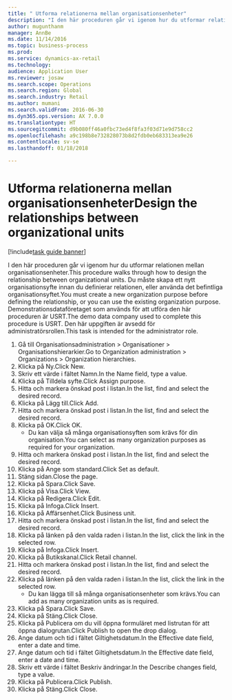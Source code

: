 ```yaml
--- 
title: " Utforma relationerna mellan organisationsenheter"
description: "I den här proceduren går vi igenom hur du utformar relationen mellan organisationsenheter."
author: mugunthanm
manager: AnnBe
ms.date: 11/14/2016
ms.topic: business-process
ms.prod: 
ms.service: dynamics-ax-retail
ms.technology: 
audience: Application User
ms.reviewer: josaw
ms.search.scope: Operations
ms.search.region: Global
ms.search.industry: Retail
ms.author: mumani
ms.search.validFrom: 2016-06-30
ms.dyn365.ops.version: AX 7.0.0
ms.translationtype: HT
ms.sourcegitcommit: d9b080ff46a0fbc73ed4f8fa3f03d71e9d758cc2
ms.openlocfilehash: a9c198b8e732828073b8d2fdb0eb683313ea9e26
ms.contentlocale: sv-se
ms.lasthandoff: 01/18/2018

---
```

# <a name="design-the-relationships-between-organizational-units"></a><span data-ttu-id="79f22-103"> Utforma relationerna mellan organisationsenheter</span><span class="sxs-lookup"><span data-stu-id="79f22-103">Design the relationships between organizational units</span></span>

[!include[task guide banner](../includes/task-guide-banner.md)]

<span data-ttu-id="79f22-104">I den här proceduren går vi igenom hur du utformar relationen mellan organisationsenheter.</span><span class="sxs-lookup"><span data-stu-id="79f22-104">This procedure walks through how to design the relationship between organizational units.</span></span> <span data-ttu-id="79f22-105">Du måste skapa ett nytt organisationsyfte innan du definierar relationen, eller använda det befintliga organisationsyftet.</span><span class="sxs-lookup"><span data-stu-id="79f22-105">You must create a new organization purpose before defining the relationship, or you can use the existing organization purpose.</span></span> <span data-ttu-id="79f22-106">Demonstrationsdataföretaget som används för att utföra den här proceduren är USRT.</span><span class="sxs-lookup"><span data-stu-id="79f22-106">The demo data company used to complete this procedure is USRT.</span></span> <span data-ttu-id="79f22-107">Den här uppgiften är avsedd för administratörsrollen.</span><span class="sxs-lookup"><span data-stu-id="79f22-107">This task is intended for the administrator role.</span></span>

1. <span data-ttu-id="79f22-108">Gå till Organisationsadministration > Organisationer > Organisationshierarkier.</span><span class="sxs-lookup"><span data-stu-id="79f22-108">Go to Organization administration > Organizations > Organization hierarchies.</span></span>
2. <span data-ttu-id="79f22-109">Klicka på Ny.</span><span class="sxs-lookup"><span data-stu-id="79f22-109">Click New.</span></span>
3. <span data-ttu-id="79f22-110">Skriv ett värde i fältet Namn.</span><span class="sxs-lookup"><span data-stu-id="79f22-110">In the Name field, type a value.</span></span>
4. <span data-ttu-id="79f22-111">Klicka på Tilldela syfte.</span><span class="sxs-lookup"><span data-stu-id="79f22-111">Click Assign purpose.</span></span>
5. <span data-ttu-id="79f22-112">Hitta och markera önskad post i listan.</span><span class="sxs-lookup"><span data-stu-id="79f22-112">In the list, find and select the desired record.</span></span>
6. <span data-ttu-id="79f22-113">Klicka på Lägg till.</span><span class="sxs-lookup"><span data-stu-id="79f22-113">Click Add.</span></span>
7. <span data-ttu-id="79f22-114">Hitta och markera önskad post i listan.</span><span class="sxs-lookup"><span data-stu-id="79f22-114">In the list, find and select the desired record.</span></span>
8. <span data-ttu-id="79f22-115">Klicka på OK.</span><span class="sxs-lookup"><span data-stu-id="79f22-115">Click OK.</span></span>
    * <span data-ttu-id="79f22-116">Du kan välja så många organisationsyften som krävs för din organisation.</span><span class="sxs-lookup"><span data-stu-id="79f22-116">You can select as many organization purposes as required for your organization.</span></span>  
9. <span data-ttu-id="79f22-117">Hitta och markera önskad post i listan.</span><span class="sxs-lookup"><span data-stu-id="79f22-117">In the list, find and select the desired record.</span></span>
10. <span data-ttu-id="79f22-118">Klicka på Ange som standard.</span><span class="sxs-lookup"><span data-stu-id="79f22-118">Click Set as default.</span></span>
11. <span data-ttu-id="79f22-119">Stäng sidan.</span><span class="sxs-lookup"><span data-stu-id="79f22-119">Close the page.</span></span>
12. <span data-ttu-id="79f22-120">Klicka på Spara.</span><span class="sxs-lookup"><span data-stu-id="79f22-120">Click Save.</span></span>
13. <span data-ttu-id="79f22-121">Klicka på Visa.</span><span class="sxs-lookup"><span data-stu-id="79f22-121">Click View.</span></span>
14. <span data-ttu-id="79f22-122">Klicka på Redigera.</span><span class="sxs-lookup"><span data-stu-id="79f22-122">Click Edit.</span></span>
15. <span data-ttu-id="79f22-123">Klicka på Infoga.</span><span class="sxs-lookup"><span data-stu-id="79f22-123">Click Insert.</span></span>
16. <span data-ttu-id="79f22-124">Klicka på Affärsenhet.</span><span class="sxs-lookup"><span data-stu-id="79f22-124">Click Business unit.</span></span>
17. <span data-ttu-id="79f22-125">Hitta och markera önskad post i listan.</span><span class="sxs-lookup"><span data-stu-id="79f22-125">In the list, find and select the desired record.</span></span>
18. <span data-ttu-id="79f22-126">Klicka på länken på den valda raden i listan.</span><span class="sxs-lookup"><span data-stu-id="79f22-126">In the list, click the link in the selected row.</span></span>
19. <span data-ttu-id="79f22-127">Klicka på Infoga.</span><span class="sxs-lookup"><span data-stu-id="79f22-127">Click Insert.</span></span>
20. <span data-ttu-id="79f22-128">Klicka på Butikskanal.</span><span class="sxs-lookup"><span data-stu-id="79f22-128">Click Retail channel.</span></span>
21. <span data-ttu-id="79f22-129">Hitta och markera önskad post i listan.</span><span class="sxs-lookup"><span data-stu-id="79f22-129">In the list, find and select the desired record.</span></span>
22. <span data-ttu-id="79f22-130">Klicka på länken på den valda raden i listan.</span><span class="sxs-lookup"><span data-stu-id="79f22-130">In the list, click the link in the selected row.</span></span>
    * <span data-ttu-id="79f22-131">Du kan lägga till så många organisationsenheter som krävs.</span><span class="sxs-lookup"><span data-stu-id="79f22-131">You can add as many organization units as is required.</span></span>  
23. <span data-ttu-id="79f22-132">Klicka på Spara.</span><span class="sxs-lookup"><span data-stu-id="79f22-132">Click Save.</span></span>
24. <span data-ttu-id="79f22-133">Klicka på Stäng.</span><span class="sxs-lookup"><span data-stu-id="79f22-133">Click Close.</span></span>
25. <span data-ttu-id="79f22-134">Klicka på Publicera om du vill öppna formuläret med listrutan för att öppna dialogrutan.</span><span class="sxs-lookup"><span data-stu-id="79f22-134">Click Publish to open the drop dialog.</span></span>
26. <span data-ttu-id="79f22-135">Ange datum och tid i fältet Giltighetsdatum.</span><span class="sxs-lookup"><span data-stu-id="79f22-135">In the Effective date field, enter a date and time.</span></span>
27. <span data-ttu-id="79f22-136">Ange datum och tid i fältet Giltighetsdatum.</span><span class="sxs-lookup"><span data-stu-id="79f22-136">In the Effective date field, enter a date and time.</span></span>
28. <span data-ttu-id="79f22-137">Skriv ett värde i fältet Beskriv ändringar.</span><span class="sxs-lookup"><span data-stu-id="79f22-137">In the Describe changes field, type a value.</span></span>
29. <span data-ttu-id="79f22-138">Klicka på Publicera.</span><span class="sxs-lookup"><span data-stu-id="79f22-138">Click Publish.</span></span>
30. <span data-ttu-id="79f22-139">Klicka på Stäng.</span><span class="sxs-lookup"><span data-stu-id="79f22-139">Click Close.</span></span>


